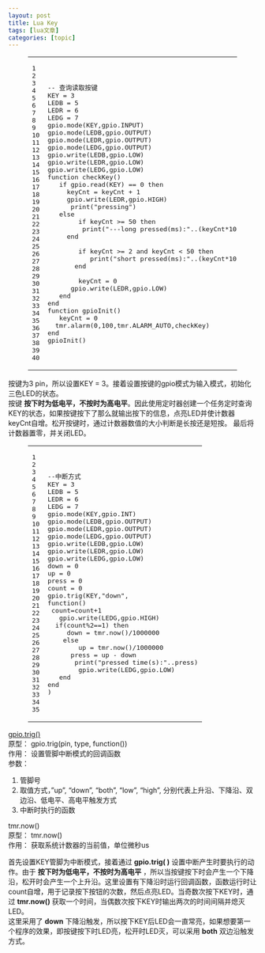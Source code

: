 ```yaml
---
layout: post
title: Lua Key 
tags: [lua文章]
categories: [topic]
---
```

<figure class="highlight plain"><table><tbody><tr><td class="gutter"><pre><div class="line">1</div><div class="line">2</div><div class="line">3</div><div class="line">4</div><div class="line">5</div><div class="line">6</div><div class="line">7</div><div class="line">8</div><div class="line">9</div><div class="line">10</div><div class="line">11</div><div class="line">12</div><div class="line">13</div><div class="line">14</div><div class="line">15</div><div class="line">16</div><div class="line">17</div><div class="line">18</div><div class="line">19</div><div class="line">20</div><div class="line">21</div><div class="line">22</div><div class="line">23</div><div class="line">24</div><div class="line">25</div><div class="line">26</div><div class="line">27</div><div class="line">28</div><div class="line">29</div><div class="line">30</div><div class="line">31</div><div class="line">32</div><div class="line">33</div><div class="line">34</div><div class="line">35</div><div class="line">36</div><div class="line">37</div><div class="line">38</div><div class="line">39</div><div class="line">40</div></pre></td><td class="code"><pre><div class="line">-- 查询读取按键</div><div class="line">KEY = 3</div><div class="line">LEDB = 5 </div><div class="line">LEDR = 6</div><div class="line">LEDG = 7</div><div class="line"></div><div class="line">gpio.mode(KEY,gpio.INPUT)</div><div class="line"></div><div class="line">gpio.mode(LEDB,gpio.OUTPUT)</div><div class="line">gpio.mode(LEDR,gpio.OUTPUT)</div><div class="line">gpio.mode(LEDG,gpio.OUTPUT)</div><div class="line"></div><div class="line">gpio.write(LEDB,gpio.LOW)</div><div class="line">gpio.write(LEDR,gpio.LOW)</div><div class="line">gpio.write(LEDG,gpio.LOW)</div><div class="line"></div><div class="line">function checkKey()</div><div class="line">	if gpio.read(KEY) == 0 then</div><div class="line">		keyCnt = keyCnt + 1</div><div class="line">		gpio.write(LEDR,gpio.HIGH)</div><div class="line">		print(&#34;pressing&#34;)</div><div class="line">	else</div><div class="line">		if keyCnt &gt;= 50 then</div><div class="line">			print(&#34;---long pressed(ms):&#34;..(keyCnt*100))</div><div class="line">		end</div><div class="line">		</div><div class="line">		if keyCnt &gt;= 2 and keyCnt &lt; 50 then</div><div class="line">			print(&#34;short pressed(ms):&#34;..(keyCnt*100))</div><div class="line">		end</div><div class="line">		</div><div class="line">		keyCnt = 0</div><div class="line">		gpio.write(LEDR,gpio.LOW)</div><div class="line">	end</div><div class="line">end</div><div class="line"></div><div class="line">function gpioInit()</div><div class="line">	keyCnt = 0</div><div class="line">	tmr.alarm(0,100,tmr.ALARM_AUTO,checkKey)</div><div class="line">end</div><div class="line">gpioInit()</div></pre></td></tr></tbody></table></figure>
<p>按键为3 pin，所以设置KEY = 3。接着设置按键的gpio模式为输入模式，初始化三色LED的状态。<br/>按键 <strong>按下时为低电平，不按时为高电平</strong>。因此使用定时器创建一个任务定时查询KEY的状态，如果按键按下了那么就输出按下的信息，点亮LED并使计数器keyCnt自增。松开按键时，通过计数器数值的大小判断是长按还是短按。 最后将计数器置零，并关闭LED。</p>
<figure class="highlight plain"><table><tbody><tr><td class="gutter"><pre><div class="line">1</div><div class="line">2</div><div class="line">3</div><div class="line">4</div><div class="line">5</div><div class="line">6</div><div class="line">7</div><div class="line">8</div><div class="line">9</div><div class="line">10</div><div class="line">11</div><div class="line">12</div><div class="line">13</div><div class="line">14</div><div class="line">15</div><div class="line">16</div><div class="line">17</div><div class="line">18</div><div class="line">19</div><div class="line">20</div><div class="line">21</div><div class="line">22</div><div class="line">23</div><div class="line">24</div><div class="line">25</div><div class="line">26</div><div class="line">27</div><div class="line">28</div><div class="line">29</div><div class="line">30</div><div class="line">31</div><div class="line">32</div><div class="line">33</div><div class="line">34</div><div class="line">35</div></pre></td><td class="code"><pre><div class="line">--中断方式</div><div class="line">KEY = 3</div><div class="line">LEDB = 5 </div><div class="line">LEDR = 6</div><div class="line">LEDG = 7</div><div class="line"></div><div class="line">gpio.mode(KEY,gpio.INT)</div><div class="line">gpio.mode(LEDB,gpio.OUTPUT)</div><div class="line">gpio.mode(LEDR,gpio.OUTPUT)</div><div class="line">gpio.mode(LEDG,gpio.OUTPUT)</div><div class="line"></div><div class="line">gpio.write(LEDB,gpio.LOW)</div><div class="line">gpio.write(LEDR,gpio.LOW)</div><div class="line">gpio.write(LEDG,gpio.LOW)</div><div class="line"></div><div class="line"></div><div class="line">down = 0</div><div class="line">up = 0 </div><div class="line">press = 0</div><div class="line">count = 0</div><div class="line"></div><div class="line">gpio.trig(KEY,&#34;down&#34;,</div><div class="line">function()</div><div class="line">	count=count+1</div><div class="line">	gpio.write(LEDG,gpio.HIGH)</div><div class="line">	if(count%2==1) then</div><div class="line">		down = tmr.now()/1000000</div><div class="line">	else</div><div class="line">		up = tmr.now()/1000000</div><div class="line">		press = up - down</div><div class="line">		print(&#34;pressed time(s):&#34;..press)</div><div class="line">		gpio.write(LEDG,gpio.LOW)</div><div class="line">	end</div><div class="line">end</div><div class="line">)</div></pre></td></tr></tbody></table></figure>
<p><a href="https://nodemcu.readthedocs.io/en/master/en/modules/gpio/" target="_blank" rel="external noopener noreferrer">gpio.trig()</a><br/>原型： gpio.trig(pin, type, function())<br/>作用： 设置管脚中断模式的回调函数<br/>参数： </p>
<ol>
<li>管脚号</li>
<li>取值方式，”up”, “down”, “both”, “low”, “high”, 分别代表上升沿、下降沿、双边沿、低电平、高电平触发方式</li>
<li>中断时执行的函数</li>
</ol>
<p>tmr.now()<br/>原型： tmr.now()<br/>作用： 获取系统计数器的当前值，单位微秒us</p>
<p>首先设置KEY管脚为中断模式，接着通过 <strong>gpio.trig( )</strong> 设置中断产生时要执行的动作。由于 <strong>按下时为低电平，不按时为高电平</strong> ，所以当按键按下时会产生一个下降沿，松开时会产生一个上升沿。这里设置有下降沿时运行回调函数，函数运行时让count自增，用于记录按下按钮的次数，然后点亮LED。当奇数次按下KEY时，通过 <strong>tmr.now()</strong> 获取一个时间，当偶数次按下KEY时输出两次的时间间隔并熄灭LED。<br/>这里采用了 <strong>down</strong> 下降沿触发，所以按下KEY后LED会一直常亮，如果想要第一个程序的效果，即按键按下时LED亮，松开时LED灭，可以采用 <strong>both</strong> 双边沿触发方式。</p>